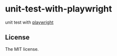 # unit-test-with-playwright

unit test with [playwright](https://playwright.dev/)

## License

The MIT license.
